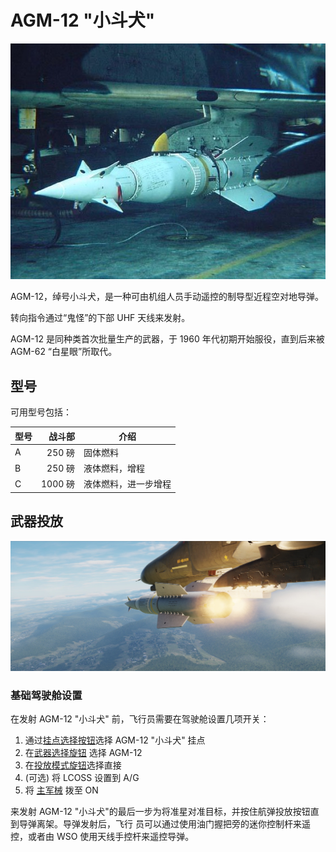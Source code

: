 # AGM-12 "小斗犬"

![Bullpup](../../../img/bullpup.jpg)

AGM-12，绰号小斗犬，是一种可由机组人员手动遥控的制导型近程空对地导弹。

转向指令通过“鬼怪”的下部 UHF 天线来发射。

AGM-12 是同种类首次批量生产的武器，于 1960 年代初期开始服役，直到后来被 AGM-62 “白星眼”所取代。

## 型号

可用型号包括：

| 型号 |  战斗部 | 介绍                 |
| ---- | ------: | -------------------- |
| A    |  250 磅 | 固体燃料             |
| B    |  250 磅 | 液体燃料，增程       |
| C    | 1000 磅 | 液体燃料，进一步增程 |

## 武器投放

![bullpup_fired](../../../img/f4_ext_bullpup_fired.jpg)

### 基础驾驶舱设置

在发射 AGM-12 "小斗犬" 前，飞行员需要在驾驶舱设置几项开关：

1. 通过[挂点选择按钮](../../../cockpit/pilot/weapon_management.md#挂点选择按钮)选择 AGM-12 "小斗犬"
   挂点
2. 在[武器选择旋钮](../../../cockpit/pilot/weapon_management.md#武器选择旋钮) 选择 AGM-12
3. 在[投放模式旋钮](../../../cockpit/pilot/weapon_management.md#投放模式旋钮)选择直接
4. (可选) 将 LCOSS 设置到 A/G
5. 将 [主军械](../../../cockpit/pilot/weapon_management.md#主军械开关) 拨至 ON

来发射 AGM-12 "小斗犬"的最后一步为将准星对准目标，并按住航弹投放按钮直到导弹离架。导弹发射后，飞行
员可以通过使用油门握把旁的迷你控制杆来遥控，或者由 WSO 使用天线手控杆来遥控导弹。

